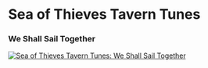 # Sea of Thieves Tavern Tunes
### We Shall Sail Together

[![Sea of Thieves Tavern Tunes: We Shall Sail Together](https://tse4.mm.bing.net/th/id/OIP.4zvvC79o6ubboX6UuSI_uAHaHa?pid=ImgDet&w=1000&h=1000&rs=1)](https://user-images.githubusercontent.com/97632667/156950338-467a4897-b417-4e39-bfe7-1a89adf0a850.mp4)
